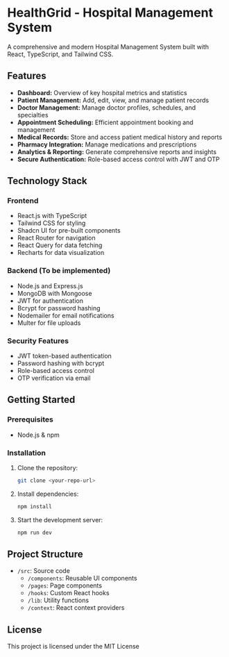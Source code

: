 
# HealthGrid - Hospital Management System

A comprehensive and modern Hospital Management System built with React, TypeScript, and Tailwind CSS.

## Features

- **Dashboard:** Overview of key hospital metrics and statistics
- **Patient Management:** Add, edit, view, and manage patient records
- **Doctor Management:** Manage doctor profiles, schedules, and specialties
- **Appointment Scheduling:** Efficient appointment booking and management
- **Medical Records:** Store and access patient medical history and reports
- **Pharmacy Integration:** Manage medications and prescriptions
- **Analytics & Reporting:** Generate comprehensive reports and insights
- **Secure Authentication:** Role-based access control with JWT and OTP

## Technology Stack

### Frontend
- React.js with TypeScript
- Tailwind CSS for styling
- Shadcn UI for pre-built components
- React Router for navigation
- React Query for data fetching
- Recharts for data visualization

### Backend (To be implemented)
- Node.js and Express.js
- MongoDB with Mongoose
- JWT for authentication
- Bcrypt for password hashing
- Nodemailer for email notifications
- Multer for file uploads

### Security Features
- JWT token-based authentication
- Password hashing with bcrypt
- Role-based access control
- OTP verification via email

## Getting Started

### Prerequisites
- Node.js & npm

### Installation

1. Clone the repository:
   ```sh
   git clone <your-repo-url>
   ```

2. Install dependencies:
   ```sh
   npm install
   ```

3. Start the development server:
   ```sh
   npm run dev
   ```

## Project Structure

- `/src`: Source code
  - `/components`: Reusable UI components
  - `/pages`: Page components
  - `/hooks`: Custom React hooks
  - `/lib`: Utility functions
  - `/context`: React context providers

## License

This project is licensed under the MIT License
